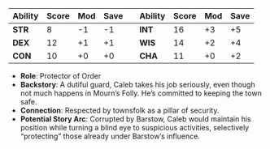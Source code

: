 
| Ability | Score | Mod | Save |     | Ability | Score | Mod | Save |
| ------- | ----- | --- | ---- | --- | ------- | ----- | --- | ---- |
| **STR** | 8     | -1  | -1   |     | **INT** | 16    | +3  | +5   |
| **DEX** | 12    | +1  | +1   |     | **WIS** | 14    | +2  | +4   |
| **CON** | 10    | +0  | +0   |     | **CHA** | 11    | +0  | +2   |


- **Role**: Protector of Order
- **Backstory**: A dutiful guard, Caleb takes his job seriously, even though not much happens in Mourn’s Folly. He’s committed to keeping the town safe.
- **Connection**: Respected by townsfolk as a pillar of security.
- **Potential Story Arc**: Corrupted by Barstow, Caleb would maintain his position while turning a blind eye to suspicious activities, selectively “protecting” those already under Barstow’s influence.